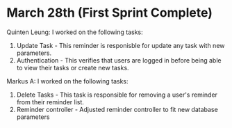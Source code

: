 # March 28th (First Sprint Complete)

Quinten Leung:
I worked on the following tasks:
1. Update Task - This reminder is responisble for update any task with new parameters.
2. Authentication - This verifies that users are logged in before being able to view their tasks or create new tasks.

Markus A:
I worked on the following tasks:
1. Delete Tasks - This task is responsible for removing a user's reminder from their reminder list.
2. Reminder controller - Adjusted reminder controller to fit new database parameters